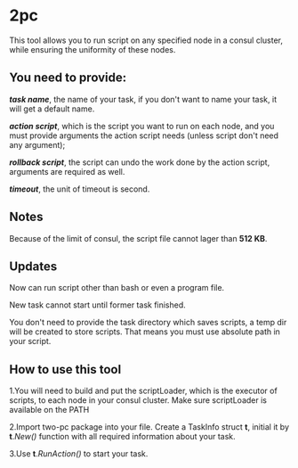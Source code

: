 2pc
======
This tool allows you to run script on any specified node in a consul cluster, while ensuring the uniformity of these nodes.

You need to provide:
------
**_task name_**, the name of your task, if you don't want to name your task, it will get a default name.

**_action script_**, which is the script you want to run on each node, and you must provide arguments the action script needs (unless script don't need any argument); 

**_rollback script_**, the script can undo the work done by the action script, arguments are required as well.

**_timeout_**, the unit of timeout is second.

Notes
------
Because of the limit of consul, the script file cannot lager than **512 KB**.

Updates
------
Now can run script other than bash or even a program file.

New task cannot start until former task finished.

You don't need to provide the task directory which saves scripts, a temp dir will be created to store scripts. That means you must use absolute path in your script.

How to use this tool
------
1.You will need to build and put the scriptLoader, which is the executor of scripts, to each node in your consul cluster. Make sure scriptLoader is available on the PATH

2.Import two-pc package into your file. Create a TaskInfo struct **t**, initial it by **t**._New()_ function with all required information about your task.

3.Use **t**._RunAction()_ to start your task.